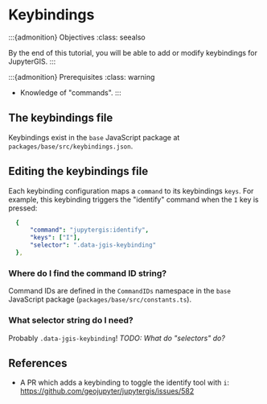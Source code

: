 # Keybindings

:::{admonition} Objectives
:class: seealso

By the end of this tutorial, you will be able to add or modify keybindings for
JupyterGIS.
:::

:::{admonition} Prerequisites
:class: warning

* Knowledge of "commands".
:::

## The keybindings file

Keybindings exist in the `base` JavaScript package at
`packages/base/src/keybindings.json`.

## Editing the keybindings file

Each keybinding configuration maps a `command` to its keybindings `keys`.
For example, this keybinding triggers the "identify" command when the `I` key is pressed:

```yaml
  {
      "command": "jupytergis:identify",
      "keys": ["I"],
      "selector": ".data-jgis-keybinding"
  },
```

### Where do I find the command ID string?

Command IDs are defined in the `CommandIDs` namespace in the `base` JavaScript package
(`packages/base/src/constants.ts`). 

### What selector string do I need?

Probably `.data-jgis-keybinding`!
_TODO: What do "selectors" do?_

## References

* A PR which adds a keybinding to toggle the identify tool with `i`:
  <https://github.com/geojupyter/jupytergis/issues/582>

